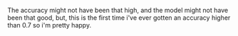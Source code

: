 The accuracy might not have been that high, and the model might not have been that good, but, this is the first time i've ever gotten an accuracy higher than 0.7 so i'm pretty
happy.
